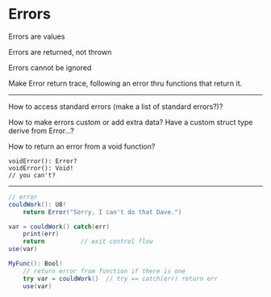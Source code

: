 # Errors

Errors are values

Errors are returned, not thrown

Errors cannot be ignored

Make Error return trace, following an error thru functions that return it.

---

How to access standard errors (make a list of standard errors?)?

How to make errors custom or add extra data? Have a custom struct type derive from Error...?

How to return an error from a void function?

```
voidError(): Error?
voidError(): Void!
// you can't?
```

---

```C#
// error
couldWork(): U8!
    return Error("Sorry, I can't do that Dave.")

var = couldWork() catch(err)
    print(err)
    return          // exit control flow
use(var)

MyFunc(): Bool!
    // return error from function if there is one
    try var = couldWork()  // try == catch(err) return err
    use(var)
```
